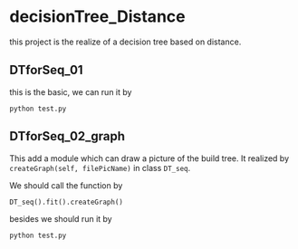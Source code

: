 # decisionTree_Distance

this project is the realize of a decision tree based on distance.

## DTforSeq_01
this is the basic, we can run it by
```shell
python test.py
```


## DTforSeq_02_graph
This add a module which can draw a picture of the build tree. It realized by `createGraph(self, filePicName)` in class `DT_seq`. 

We should call the function by 
```python
DT_seq().fit().createGraph()
```

besides we should run it by
```shell
python test.py
```